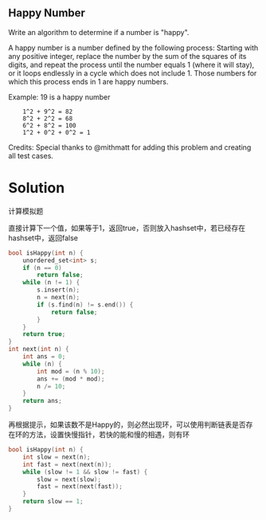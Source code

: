 ## Happy Number
Write an algorithm to determine if a number is "happy".

A happy number is a number defined by the following process: Starting with any positive integer, replace the number by the sum of the squares of its digits, and repeat the process until the number equals 1 (where it will stay), or it loops endlessly in a cycle which does not include 1. Those numbers for which this process ends in 1 are happy numbers.

Example: 19 is a happy number
```
    1^2 + 9^2 = 82
    8^2 + 2^2 = 68
    6^2 + 8^2 = 100
    1^2 + 0^2 + 0^2 = 1
```
Credits:
Special thanks to @mithmatt for adding this problem and creating all test cases.

# Solution

计算模拟题

直接计算下一个值，如果等于1，返回true，否则放入hashset中，若已经存在hashset中，返回false
```cpp
bool isHappy(int n) {
	unordered_set<int> s;
	if (n == 0)
		return false;
	while (n != 1) {
		s.insert(n);
		n = next(n);
		if (s.find(n) != s.end()) {
			return false;
		}
	}
	return true;
}
int next(int n) {
	int ans = 0;
	while (n) {
		int mod = (n % 10);
		ans += (mod * mod);
		n /= 10;
	}
	return ans;
}
```

再根据提示，如果该数不是Happy的，则必然出现环，可以使用判断链表是否存在环的方法，设置快慢指针，若快的能和慢的相遇，则有环

```cpp
bool isHappy(int n) {
	int slow = next(n);
	int fast = next(next(n));
	while (slow != 1 && slow != fast) {
		slow = next(slow);
		fast = next(next(fast));
	}
	return slow == 1;
}
```
